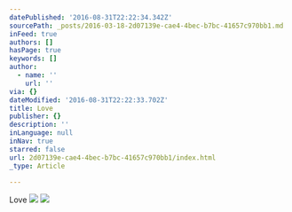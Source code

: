 ```yaml
---
datePublished: '2016-08-31T22:22:34.342Z'
sourcePath: _posts/2016-03-18-2d07139e-cae4-4bec-b7bc-41657c970bb1.md
inFeed: true
authors: []
hasPage: true
keywords: []
author:
  - name: ''
    url: ''
via: {}
dateModified: '2016-08-31T22:22:33.702Z'
title: Love
publisher: {}
description: ''
inLanguage: null
inNav: true
starred: false
url: 2d07139e-cae4-4bec-b7bc-41657c970bb1/index.html
_type: Article

---
```

Love
![](https://the-grid-user-content.s3-us-west-2.amazonaws.com/0873c1e3-c39c-45b3-aba1-3a063d448ad8.jpg)
![](https://the-grid-user-content.s3-us-west-2.amazonaws.com/ea8277d7-d411-48d6-9e4a-1eebbdc98da2.jpg)